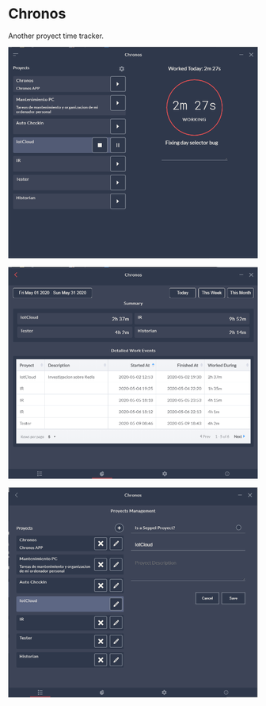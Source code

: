 # Chronos
Another proyect time tracker.

![Alt text](/screenshots/Main.png?raw=true "Main View")

![Alt text](/screenshots/Analitics.png?raw=true "Analytics View")

![Alt text](/screenshots/Proyect%20Editor.png?raw=true "Analytics View")
